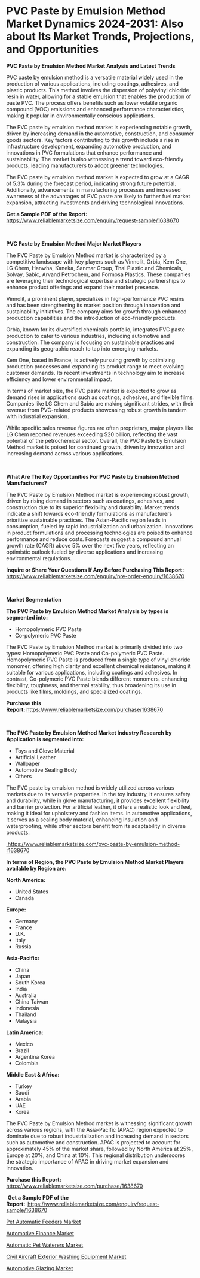 <p><h1>PVC Paste by Emulsion Method Market Dynamics 2024-2031: Also about Its Market Trends, Projections, and Opportunities</h1></p><p><strong>PVC Paste by Emulsion Method Market Analysis and Latest Trends</strong></p>
<p><p>PVC paste by emulsion method is a versatile material widely used in the production of various applications, including coatings, adhesives, and plastic products. This method involves the dispersion of polyvinyl chloride resin in water, allowing for a stable emulsion that enables the production of paste PVC. The process offers benefits such as lower volatile organic compound (VOC) emissions and enhanced performance characteristics, making it popular in environmentally conscious applications.</p><p>The PVC paste by emulsion method market is experiencing notable growth, driven by increasing demand in the automotive, construction, and consumer goods sectors. Key factors contributing to this growth include a rise in infrastructure development, expanding automotive production, and innovations in PVC formulations that enhance performance and sustainability. The market is also witnessing a trend toward eco-friendly products, leading manufacturers to adopt greener technologies.</p><p>The PVC paste by emulsion method market is expected to grow at a CAGR of 5.3% during the forecast period, indicating strong future potential. Additionally, advancements in manufacturing processes and increased awareness of the advantages of PVC paste are likely to further fuel market expansion, attracting investments and driving technological innovations.</p></p>
<p><strong>Get a Sample PDF of the Report:&nbsp;</strong> <a href="https://www.reliablemarketsize.com/enquiry/request-sample/1638670">https://www.reliablemarketsize.com/enquiry/request-sample/1638670</a></p>
<p>&nbsp;</p>
<p><strong>PVC Paste by Emulsion Method Major Market Players</strong></p>
<p><p>The PVC Paste by Emulsion Method market is characterized by a competitive landscape with key players such as Vinnolit, Orbia, Kem One, LG Chem, Hanwha, Kaneka, Sanmar Group, Thai Plastic and Chemicals, Solvay, Sabic, Arvand Petrochem, and Formosa Plastics. These companies are leveraging their technological expertise and strategic partnerships to enhance product offerings and expand their market presence.</p><p>Vinnolit, a prominent player, specializes in high-performance PVC resins and has been strengthening its market position through innovation and sustainability initiatives. The company aims for growth through enhanced production capabilities and the introduction of eco-friendly products.</p><p>Orbia, known for its diversified chemicals portfolio, integrates PVC paste production to cater to various industries, including automotive and construction. The company is focusing on sustainable practices and expanding its geographic reach to tap into emerging markets.</p><p>Kem One, based in France, is actively pursuing growth by optimizing production processes and expanding its product range to meet evolving customer demands. Its recent investments in technology aim to increase efficiency and lower environmental impact.</p><p>In terms of market size, the PVC paste market is expected to grow as demand rises in applications such as coatings, adhesives, and flexible films. Companies like LG Chem and Sabic are making significant strides, with their revenue from PVC-related products showcasing robust growth in tandem with industrial expansion.</p><p>While specific sales revenue figures are often proprietary, major players like LG Chem reported revenues exceeding $20 billion, reflecting the vast potential of the petrochemical sector. Overall, the PVC Paste by Emulsion Method market is poised for continued growth, driven by innovation and increasing demand across various applications.</p></p>
<p>&nbsp;</p>
<p><strong>What Are The Key Opportunities For PVC Paste by Emulsion Method Manufacturers?</strong></p>
<p><p>The PVC Paste by Emulsion Method market is experiencing robust growth, driven by rising demand in sectors such as coatings, adhesives, and construction due to its superior flexibility and durability. Market trends indicate a shift towards eco-friendly formulations as manufacturers prioritize sustainable practices. The Asian-Pacific region leads in consumption, fueled by rapid industrialization and urbanization. Innovations in product formulations and processing technologies are poised to enhance performance and reduce costs. Forecasts suggest a compound annual growth rate (CAGR) above 5% over the next five years, reflecting an optimistic outlook fueled by diverse applications and increasing environmental regulations.</p></p>
<p><strong>Inquire or Share Your Questions If Any Before Purchasing This Report:</strong> <a href="https://www.reliablemarketsize.com/enquiry/pre-order-enquiry/1638670">https://www.reliablemarketsize.com/enquiry/pre-order-enquiry/1638670</a></p>
<p>&nbsp;</p>
<p><strong>Market Segmentation</strong></p>
<p><strong>The PVC Paste by Emulsion Method Market Analysis by types is segmented into:</strong></p>
<p><ul><li>Homopolymeric PVC Paste</li><li>Co-polymeric PVC Paste</li></ul></p>
<p><p>The PVC Paste by Emulsion Method market is primarily divided into two types: Homopolymeric PVC Paste and Co-polymeric PVC Paste. Homopolymeric PVC Paste is produced from a single type of vinyl chloride monomer, offering high clarity and excellent chemical resistance, making it suitable for various applications, including coatings and adhesives. In contrast, Co-polymeric PVC Paste blends different monomers, enhancing flexibility, toughness, and thermal stability, thus broadening its use in products like films, moldings, and specialized coatings.</p></p>
<p><strong>Purchase this Report:&nbsp;</strong><a href="https://www.reliablemarketsize.com/purchase/1638670">https://www.reliablemarketsize.com/purchase/1638670</a></p>
<p>&nbsp;</p>
<p><strong>The PVC Paste by Emulsion Method Market Industry Research by Application is segmented into:</strong></p>
<p><ul><li>Toys and Glove Material</li><li>Artificial Leather</li><li>Wallpaper</li><li>Automotive Sealing Body</li><li>Others</li></ul></p>
<p><p>The PVC paste by emulsion method is widely utilized across various markets due to its versatile properties. In the toy industry, it ensures safety and durability, while in glove manufacturing, it provides excellent flexibility and barrier protection. For artificial leather, it offers a realistic look and feel, making it ideal for upholstery and fashion items. In automotive applications, it serves as a sealing body material, enhancing insulation and waterproofing, while other sectors benefit from its adaptability in diverse products.</p></p>
<p><a href="https://www.reliablemarketsize.com/pvc-paste-by-emulsion-method-r1638670">&nbsp;https://www.reliablemarketsize.com/pvc-paste-by-emulsion-method-r1638670</a></p>
<p><strong>In terms of Region, the PVC Paste by Emulsion Method Market Players available by Region are:</strong></p>
<p>
    <p> <strong> North America: </strong>
        <ul>
            <li>United States</li>
            <li>Canada</li>
        </ul>
        </p> 
    <p> <strong> Europe: </strong>
        <ul>
            <li>Germany</li>
            <li>France</li>
            <li>U.K.</li>
            <li>Italy</li>
            <li>Russia</li>
        </ul>
        </p> 
    <p> <strong> Asia-Pacific: </strong>
        <ul>
            <li>China</li>
            <li>Japan</li>
            <li>South Korea</li>
            <li>India</li>
            <li>Australia</li>
            <li>China Taiwan</li>
            <li>Indonesia</li>
            <li>Thailand</li>
            <li>Malaysia</li>
        </ul>
        </p> 
    <p> <strong> Latin America: </strong>
        <ul>
            <li>Mexico</li>
            <li>Brazil</li>
            <li>Argentina Korea</li>
            <li>Colombia</li>
        </ul>
        </p> 
    <p> <strong> Middle East & Africa: </strong>
        <ul>
            <li>Turkey</li>
            <li>Saudi</li>
            <li>Arabia</li>
            <li>UAE</li>
            <li>Korea</li>
        </ul>
    </p>
    </p>
<p><p>The PVC Paste by Emulsion Method market is witnessing significant growth across various regions, with the Asia-Pacific (APAC) region expected to dominate due to robust industrialization and increasing demand in sectors such as automotive and construction. APAC is projected to account for approximately 45% of the market share, followed by North America at 25%, Europe at 20%, and China at 10%. This regional distribution underscores the strategic importance of APAC in driving market expansion and innovation.</p></p>
<p><strong>Purchase this Report: </strong><a href="https://www.reliablemarketsize.com/purchase/1638670">https://www.reliablemarketsize.com/purchase/1638670</a></p>
<p>&nbsp;<strong>Get a Sample PDF of the Report:&nbsp;&nbsp;</strong><a href="https://www.reliablemarketsize.com/enquiry/request-sample/1638670">https://www.reliablemarketsize.com/enquiry/request-sample/1638670</a></p>
<p><strong></strong></p>
<p><p><a href="https://issuu.com/reportprime-2/docs/pet-automatic-feeders-market-size-2_abb01858e4be65">Pet Automatic Feeders Market</a></p><p><a href="https://www.linkedin.com/pulse/global-automotive-finance-market-size-expected-reach-jyxbe">Automotive Finance Market</a></p><p><a href="https://issuu.com/reportprime-2/docs/automatic-pet-waterers-market-size-_751452fc56726c">Automatic Pet Waterers Market</a></p><p><a href="https://medium.com/@mamunhossain47/global-perspectives-on-civil-aircraft-exterior-washing-equipment-market-trends-challenges-and-504d00a335a3?postPublishedType=repub">Civil Aircraft Exterior Washing Equipment Market</a></p><p><a href="https://www.linkedin.com/pulse/automotive-glazing-market-emerging-trends-future-prospects-v0zxe?trackingId=TfO03av3SYaft3i5z5ZsXg%3D%3D">Automotive Glazing Market</a></p></p>